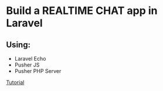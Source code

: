 # Build a REALTIME CHAT app in Laravel

## Using:
- Laravel Echo
- Pusher JS
- Pusher PHP Server
 

<a href="https://www.youtube.com/watch?v=VdlQJ7zHQK0">Tutorial</a>
